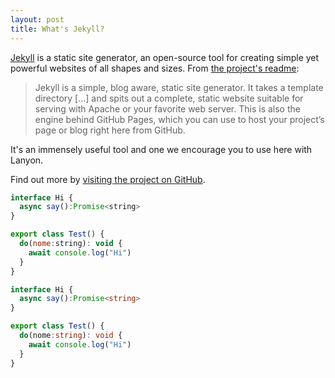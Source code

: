 ```yaml
---
layout: post
title: What's Jekyll?
---
```


[Jekyll](http://jekyllrb.com) is a static site generator, an open-source tool for creating simple yet powerful websites of all shapes and sizes. From [the project's readme](https://github.com/mojombo/jekyll/blob/master/README.markdown):

  > Jekyll is a simple, blog aware, static site generator. It takes a template directory [...] and spits out a complete, static website suitable for serving with Apache or your favorite web server. This is also the engine behind GitHub Pages, which you can use to host your project’s page or blog right here from GitHub.

It's an immensely useful tool and one we encourage you to use here with Lanyon.

Find out more by [visiting the project on GitHub](https://github.com/mojombo/jekyll).

```javascript
interface Hi {
  async say():Promise<string>
}

export class Test() {
  do(nome:string): void {
    await console.log("Hi")
  }
}
```

```ts
interface Hi {
  async say():Promise<string>
}

export class Test() {
  do(nome:string): void {
    await console.log("Hi")
  }
}
```
